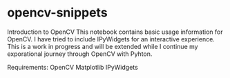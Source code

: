 # opencv-snippets
Introduction to OpenCV
This notebook contains basic usage information for OpenCV. I have tried to include IPyWidgets for an interactive experience. 
This is a work in progress and will be extended while I continue my exporational journey through OpenCV with Pyhton.

Requirements:
OpenCV
Matplotlib
IPyWidgets
